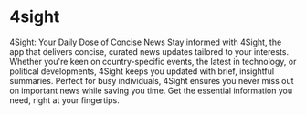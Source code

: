 # 4sight
4Sight: Your Daily Dose of Concise News
Stay informed with 4Sight, the app that delivers concise, curated news updates tailored to your interests. Whether you're keen on country-specific events, the latest in technology, or political developments, 4Sight keeps you updated with brief, insightful summaries. Perfect for busy individuals, 4Sight ensures you never miss out on important news while saving you time. Get the essential information you need, right at your fingertips.
